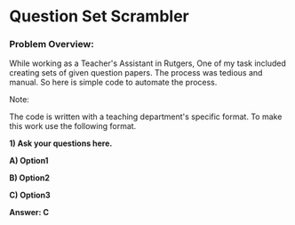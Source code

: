 # Question Set Scrambler

### Problem Overview:

While working as a Teacher's Assistant in Rutgers, One of my task included creating sets of given question papers. The process was tedious and manual. So here is simple code to automate the process. 

Note:

The code is written with a teaching department's specific format. To make this work use the following format.

**1) Ask your questions here.**

**A) Option1**

**B) Option2**

**C) Option3**

**Answer:  C**


